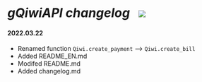 # **_gQiwiAPI changelog_** ![]() ![]() ![](https://badgen.net/badge/release/v1.0/grey)

#### 2022.03.22
- Renamed function `Qiwi.create_payment` --> `Qiwi.create_bill`
- Added README_EN.md
- Modifed README.md
- Added changelog.md
